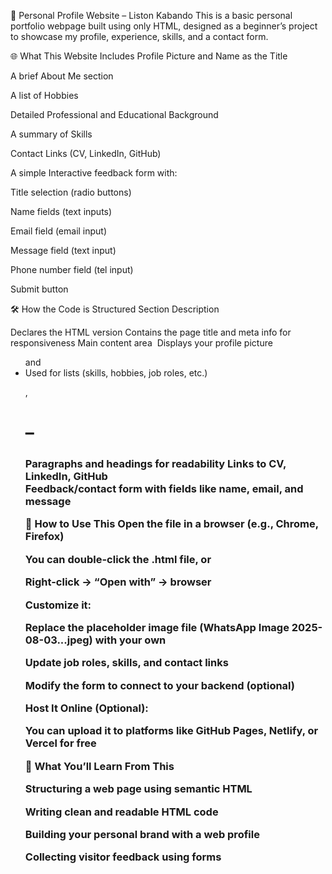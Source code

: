 💼 Personal Profile Website – Liston Kabando
This is a basic personal portfolio webpage built using only HTML, designed as a beginner’s project to showcase my profile, experience, skills, and a contact form.

🌐 What This Website Includes
Profile Picture and Name as the Title

A brief About Me section

A list of Hobbies

Detailed Professional and Educational Background

A summary of Skills

Contact Links (CV, LinkedIn, GitHub)

A simple Interactive feedback form with:

Title selection (radio buttons)

Name fields (text inputs)

Email field (email input)

Message field (text input)

Phone number field (tel input)

Submit button

🛠 How the Code is Structured
Section	Description
<!DOCTYPE HTML>	Declares the HTML version
<head>	Contains the page title and meta info for responsiveness
<body>	Main content area
<img>	Displays your profile picture
<ul> and <li>	Used for lists (skills, hobbies, job roles, etc.)
<p>, <h1>–<h3>	Paragraphs and headings for readability
<a>	Links to CV, LinkedIn, GitHub
<form> 	Feedback/contact form with fields like name, email, and message

🧪 How to Use This
Open the file in a browser (e.g., Chrome, Firefox)

You can double-click the .html file, or

Right-click → “Open with” → browser

Customize it:

Replace the placeholder image file (WhatsApp Image 2025-08-03...jpeg) with your own

Update job roles, skills, and contact links

Modify the form to connect to your backend (optional)

Host It Online (Optional):

You can upload it to platforms like GitHub Pages, Netlify, or Vercel for free

🧠 What You’ll Learn From This

Structuring a web page using semantic HTML

Writing clean and readable HTML code

Building your personal brand with a web profile

Collecting visitor feedback using forms
